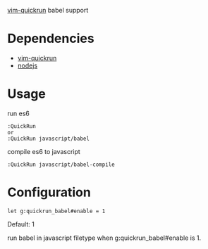 [vim-quickrun](https://github.com/thinca/vim-quickrun) babel support

# Dependencies
* [vim-quickrun](https://github.com/thinca/vim-quickrun)
* [nodejs](https://github.com/nodejs/node)

# Usage
run es6
```vim
:QuickRun
or
:QuickRun javascript/babel
```
compile es6 to javascript
```vim
:QuickRun javascript/babel-compile
```

# Configuration
```vim
let g:quickrun_babel#enable = 1
```
Default: 1

run babel in javascript filetype when g:quickrun_babel#enable is 1.

